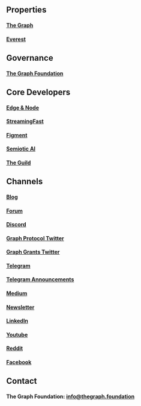 ## Properties

#### [The Graph](https://thegraph.com/)
#### [Everest](https://everest.link)


## Governance

#### [The Graph Foundation](https://thegraph.foundation)


## Core Developers

#### [Edge & Node](https://edgeandnode.com/)
#### [StreamingFast](https://streamingfast.io/)
#### [Figment](https://www.figment.io/)
#### [Semiotic AI](https://www.semiotic.ai/)
#### [The Guild](https://www.the-guild.dev/)


## Channels

#### [Blog](https://thegraph.com/blog/) 
#### [Forum](http://forum.thegraph.com/)
#### [Discord](https://thegraph.com/discord) 
#### [Graph Protocol Twitter](https://twitter.com/graphprotocol)
#### [Graph Grants Twitter](https://twitter.com/graphgrants)
#### [Telegram](https://t.me/GraphProtocol)
#### [Telegram Announcements](https://t.me/GraphProtocolOfficial)
#### [Medium](https://medium.com/graphprotocol)
#### [Newsletter](https://thegraph.com/#newsletter)
#### [LinkedIn](https://www.linkedin.com/company/thegraph/)
#### [Youtube](https://www.youtube.com/GraphProtocol)
#### [Reddit](https://www.reddit.com/r/thegraph/)
#### [Facebook](https://www.facebook.com/TheGraphProtocol/)


## Contact

#### The Graph Foundation: [info@thegraph.foundation](mailto:%20info@thegraph.foundation)